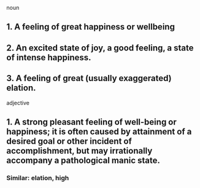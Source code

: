 noun
## 1. A feeling of great happiness or wellbeing

## 2. An excited state of joy, a good feeling, a state of intense happiness.

## 3. A feeling of great (usually exaggerated) elation.

adjective
## 1. A strong pleasant feeling of well-being or happiness; it is often caused by attainment of a desired goal or other incident of accomplishment, but may irrationally accompany a pathological manic state.

### Similar: elation, high
